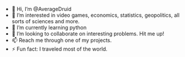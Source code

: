 - 👋 Hi, I’m @AverageDruid
- 👀 I’m interested in video games, economics, statistics, geopolitics, all sorts of sciences and more.
- 🌱 I’m currently learning python
- 💞️ I’m looking to collaborate on interesting problems. Hit me up!
- 📫 Reach me through one of my projects.
- ⚡ Fun fact: I traveled most of the world.

<!---
AverageDruid/AverageDruid is a ✨ special ✨ repository because its `README.md` (this file) appears on your GitHub profile.
You can click the Preview link to take a look at your changes.
--->
